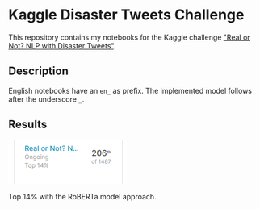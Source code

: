 # Kaggle Disaster Tweets Challenge
This repository contains my notebooks for the Kaggle challenge ["Real or Not? NLP with Disaster Tweets"](https://www.kaggle.com/c/nlp-getting-started/overview).

## Description

English notebooks have an `en_` as prefix. The implemented model follows after the underscore `_`.

## Results

![Top 14%](top14.PNG)

Top 14% with the RoBERTa model approach.